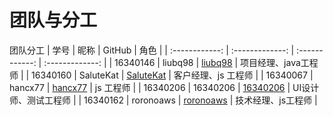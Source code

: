 # 团队与分工
团队分工
| 学号	 | 昵称 | GitHub | 角色 |
| :------------: | :-------------: | :------------: | :-------------: |
| 16340146 | liubq98 | [liubq98](https://github.com/liubq98) | 项目经理、java工程师 |
| 16340160 | SaluteKat | [SaluteKat](https://github.com/SaluteKat) | 客户经理、js 工程师 |
| 16340067 | hancx77 | [hancx77](https://github.com/hancx77) | 	js 工程师 |
| 16340206 | 16340206 | [16340206](https://github.com/16340206) | UI设计师、测试工程师 |
| 16340162 | roronoaws | [roronoaws](https://github.com/roronoaws) | 技术经理、js工程师 |